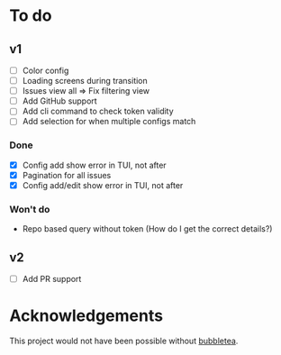 # To do
## v1
- [ ] Color config
- [ ] Loading screens during transition
- [ ] Issues view all => Fix filtering view
- [ ] Add GitHub support
- [ ] Add cli command to check token validity
- [ ] Add selection for when multiple configs match

### Done
- [x] Config add show error in TUI, not after
- [x] Pagination for all issues
- [x] Config add/edit show error in TUI, not after

### Won't do
- Repo based query without token (How do I get the correct details?)

## v2
- [ ] Add PR support

# Acknowledgements
This project would not have been possible without [bubbletea](https://github.com/charmbracelet/bubbletea/).
